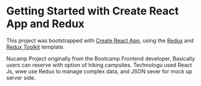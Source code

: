 # Getting Started with Create React App and Redux

This project was bootstrapped with [Create React App](https://github.com/facebook/create-react-app), using the [Redux](https://redux.js.org/) and [Redux Toolkit](https://redux-toolkit.js.org/) template.

Nucamp Project originally from the Bootcamp Frontend developer, Basically users can reserve with option of hiking campsites. Technologu used React Js, wwe use Redux to manage complex data, and JSON sever for mock up server side.
